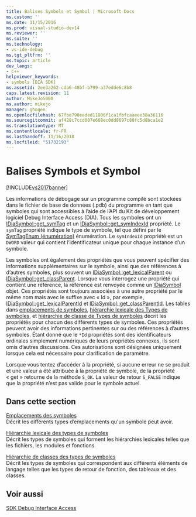 ```yaml
---
title: Balises Symbols et Symbol | Microsoft Docs
ms.custom: ''
ms.date: 11/15/2016
ms.prod: visual-studio-dev14
ms.reviewer: ''
ms.suite: ''
ms.technology:
- vs-ide-debug
ms.tgt_pltfrm: ''
ms.topic: article
dev_langs:
- C++
helpviewer_keywords:
- symbols [DIA SDK]
ms.assetid: 2ee3a262-cda6-48bf-b799-a37edde6c8b8
caps.latest.revision: 11
author: MikeJo5000
ms.author: mikejo
manager: ghogen
ms.openlocfilehash: 67fbe790eaded11806f1ca1fbfcaaeee38a36116
ms.sourcegitcommit: af428c7ccd007e668ec0dd8697c88fc5d8bca1e2
ms.translationtype: MT
ms.contentlocale: fr-FR
ms.lasthandoff: 11/16/2018
ms.locfileid: "51732193"
---
```

# <a name="symbols-and-symbol-tags"></a>Balises Symbols et Symbol
[!INCLUDE[vs2017banner](../../includes/vs2017banner.md)]

Les informations de débogage sur un programme compilé sont stockées dans le fichier de base de données (.pdb) du programme en tant que symboles qui sont accessibles à l’aide de l’API du Kit de développement logiciel Debug Interface Access (DIA). Tous les symboles ont un [IDiaSymbol::get_symTag](../../debugger/debug-interface-access/idiasymbol-get-symtag.md) et un [IDiaSymbol::get_symIndexId](../../debugger/debug-interface-access/idiasymbol-get-symindexid.md) propriété. Le `symTag` propriété indique le type de symbole, tel que défini par le [SymTagEnum (énumération)](../../debugger/debug-interface-access/symtagenum.md) énumération. Le `symIndexId` propriété est un `DWORD` valeur qui contient l’identificateur unique pour chaque instance d’un symbole.  
  
 Les symboles ont également des propriétés que vous peuvent spécifier des informations supplémentaires sur le symbole, ainsi que des références à d’autres symboles, plus souvent un [IDiaSymbol::get_lexicalParent](../../debugger/debug-interface-access/idiasymbol-get-lexicalparent.md) ou [IDiaSymbol::get_classParent](../../debugger/debug-interface-access/idiasymbol-get-classparent.md). Lorsque vous interrogez une propriété qui contient une référence, la référence est renvoyée comme un [IDiaSymbol](../../debugger/debug-interface-access/idiasymbol.md) objet. Ces propriétés sont toujours associées à une autre propriété par le même nom mais avec le suffixe avec « Id », par exemple, [IDiaSymbol::get_lexicalParentId](../../debugger/debug-interface-access/idiasymbol-get-lexicalparentid.md) et [IDiaSymbol::get_classParentId](../../debugger/debug-interface-access/idiasymbol-get-classparentid.md). Les tables dans [emplacements de symboles](../../debugger/debug-interface-access/symbol-locations.md), [hiérarchie lexicale des Types de symboles](../../debugger/debug-interface-access/lexical-hierarchy-of-symbol-types.md), et [hiérarchie de classe de Types de symboles](../../debugger/debug-interface-access/class-hierarchy-of-symbol-types.md) décrit les propriétés pour chacun des différents types de symboles. Ces propriétés peuvent avoir des informations pertinentes sur ou des références à d’autres symboles. Étant donné que le `*Id` propriétés sont des identificateurs ordinales simplement numériques de leurs propriétés connexes, ils sont omis d’autres discussions. Ces autorisations sont désignées uniquement lorsque cela est nécessaire pour clarification de paramètre.  
  
 Lorsque vous tentez d’accéder à la propriété, si aucune erreur ne se produit et une valeur a été attribuée à la propriété de symbole, de la propriété « get » retourne de la méthode `S_OK`. La valeur de retour `S_FALSE` indique que la propriété n’est pas valide pour le symbole actuel.  
  
## <a name="in-this-section"></a>Dans cette section  
 [Emplacements des symboles](../../debugger/debug-interface-access/symbol-locations.md)  
 Décrit les différents types d’emplacements qu'un symbole peut avoir.  
  
 [Hiérarchie lexicale des types de symboles](../../debugger/debug-interface-access/lexical-hierarchy-of-symbol-types.md)  
 Décrit les types de symboles qui forment les hiérarchies lexicales telles que les fichiers, les modules et fonctions.  
  
 [Hiérarchie de classes des types de symboles](../../debugger/debug-interface-access/class-hierarchy-of-symbol-types.md)  
 Décrit les types de symboles qui correspondent aux différents éléments de langage telles que les types de retour de fonction, des tableaux et des classes.  
  
## <a name="see-also"></a>Voir aussi  
 [SDK Debug Interface Access](../../debugger/debug-interface-access/debug-interface-access-sdk.md)



